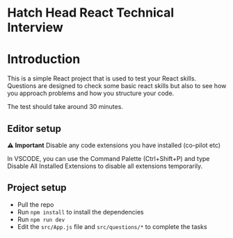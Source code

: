 # Hatch Head React Technical Interview


# Introduction

This is a simple React project that is used to test your React skills. Questions are designed to check some basic react skills but also to see how you approach problems and how you structure your code.

The test should take around 30 minutes.

## Editor setup

**⚠️ Important** Disable any code extensions you have installed (co-pilot etc)

In VSCODE, you can use the Command Palette (Ctrl+Shift+P) and type Disable All Installed Extensions to disable all extensions temporarily.

## Project setup

- Pull the repo
- Run `npm install` to install the dependencies
- Run `npm run dev`
- Edit the `src/App.js` file and `src/questions/*` to complete the tasks  